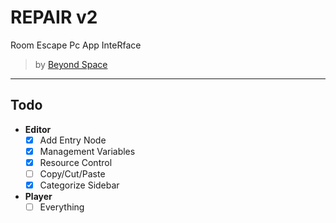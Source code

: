 # REPAIR v2

Room Escape Pc App InteRface

> by [Beyond Space](https://beyond-space.kr)

---

## Todo

- **Editor**
    - [x] Add Entry Node
    - [x] Management Variables
    - [x] Resource Control
    - [ ] Copy/Cut/Paste
    - [x] Categorize Sidebar
- **Player**
    - [ ] Everything
